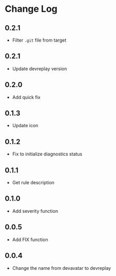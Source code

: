 # Change Log

## 0.2.1

* Filter `.git` file from target

## 0.2.1

* Update devreplay version

## 0.2.0

* Add quick fix

## 0.1.3

* Update icon

## 0.1.2

* Fix to initialize diagnostics status

## 0.1.1

* Get rule description

## 0.1.0

* Add severity function

## 0.0.5

* Add FIX function

## 0.0.4

* Change the name from devavatar to devreplay